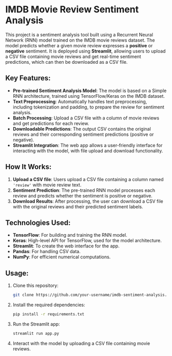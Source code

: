 # IMDB Movie Review Sentiment Analysis

This project is a sentiment analysis tool built using a Recurrent Neural Network (RNN) model trained on the IMDB movie reviews dataset. The model predicts whether a given movie review expresses a **positive** or **negative** sentiment. It is deployed using **Streamlit**, allowing users to upload a CSV file containing movie reviews and get real-time sentiment predictions, which can then be downloaded as a CSV file.

## Key Features:
- **Pre-trained Sentiment Analysis Model**: The model is based on a Simple RNN architecture, trained using TensorFlow/Keras on the IMDB dataset.
- **Text Preprocessing**: Automatically handles text preprocessing, including tokenization and padding, to prepare the review for sentiment analysis.
- **Batch Processing**: Upload a CSV file with a column of movie reviews and get predictions for each review.
- **Downloadable Predictions**: The output CSV contains the original reviews and their corresponding sentiment predictions (positive or negative).
- **Streamlit Integration**: The web app allows a user-friendly interface for interacting with the model, with file upload and download functionality.

## How It Works:
1. **Upload a CSV file**: Users upload a CSV file containing a column named `'review'` with movie review text.
2. **Sentiment Prediction**: The pre-trained RNN model processes each review and predicts whether the sentiment is positive or negative.
3. **Download Results**: After processing, the user can download a CSV file with the original reviews and their predicted sentiment labels.

## Technologies Used:
- **TensorFlow**: For building and training the RNN model.
- **Keras**: High-level API for TensorFlow, used for the model architecture.
- **Streamlit**: To create the web interface for the app.
- **Pandas**: For handling CSV data.
- **NumPy**: For efficient numerical computations.

## Usage:
1. Clone this repository:
    ```bash
    git clone https://github.com/your-username/imdb-sentiment-analysis.git
    ```
2. Install the required dependencies:
    ```bash
    pip install -r requirements.txt
    ```
3. Run the Streamlit app:
    ```bash
    streamlit run app.py
    ```
4. Interact with the model by uploading a CSV file containing movie reviews.


